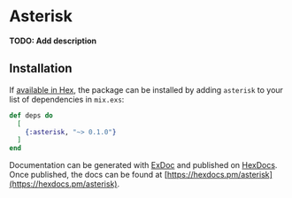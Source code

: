 # Asterisk

**TODO: Add description**

## Installation

If [available in Hex](https://hex.pm/docs/publish), the package can be installed
by adding `asterisk` to your list of dependencies in `mix.exs`:

```elixir
def deps do
  [
    {:asterisk, "~> 0.1.0"}
  ]
end
```

Documentation can be generated with [ExDoc](https://github.com/elixir-lang/ex_doc)
and published on [HexDocs](https://hexdocs.pm). Once published, the docs can
be found at [https://hexdocs.pm/asterisk](https://hexdocs.pm/asterisk).

